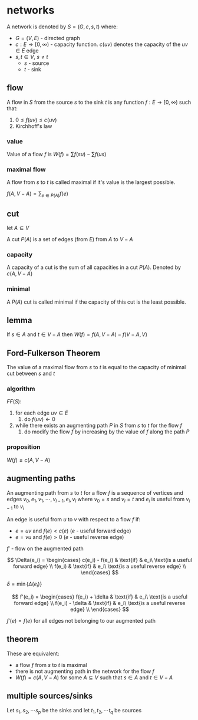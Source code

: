 # networks

A network is denoted by $S = (G, c, s, t)$ where:

- $G = (V, E)$ - directed graph
- $c: E \to [0, \infty)$ - capacity function. $c(uv)$ denotes the capacity of the $uv \in E$ edge
- $s, t \in V$, $s \ne t$
  - $s$ - source
  - $t$ - sink

## flow

A flow in $S$ from the source $s$ to the sink $t$ is any function $f: E \to [0, \infty)$ such that:

1. $0 \le f(uv) \le c(uv)$
2. Kirchhoff's law

### value

Value of a flow $f$ is $W(f) = \sum f(su) - \sum f(us)$

### maximal flow

A flow from $s$ to $t$ is called maximal if it's value is the largest possible.

$f(A, V-A) = \sum_{e \in P(A)} f(e)$

## cut

let $A \subseteq V$

A cut $P(A)$ is a set of edges (from $E$) from $A$ to $V - A$

### capacity

A capacity of a cut is the sum of all capacities in a cut $P(A)$. Denoted by $c(A, V-A)$

### minimal

A $P(A)$ cut is called minimal if the capacity of this cut is the least possible.

## lemma

If $s \in A$ and $t \in V-A$ then $W(f) = f(A, V-A) - f(V-A, V)$

## Ford-Fulkerson Theorem

The value of a maximal flow from $s$ to $t$ is equal to the capacity of minimal cut between $s$ and $t$

### algorithm

$FF(S)$:

1. for each edge $uv \in E$
   1. do $f(uv) \leftarrow 0$
2. while there exists an augmenting path $P$ in $S$ from $s$ to $t$ for the flow $f$
   1. do modify the flow $f$ by increasing by the value of $f$ along the path $P$

### proposition

$W(f) \le c(A, V-A)$

## augmenting paths

An augmenting path from $s$ to $t$ for a flow $f$ is a sequence of vertices and edges $v_0, e_1, v_1, \cdots, v_{l-1}, e_l, v_l$ where $v_0 = s$ and $v_l = t$ and $e_i$ is useful from $v_{i-1}$ to $v_i$

An edge is useful from $u$ to $v$ with respect to a flow $f$ if:

- $e = uv$ and $f(e) < c(e)$ ($e$ - useful forward edge)
- $e = vu$ and $f(e) > 0$ ($e$ - useful reverse edge)

$f'$ - flow on the augmented path

$$
\Delta(e_i) = \begin{cases}
c(e_i) - f(e_i) & \text{if} & e_i\ \text{is a useful forward edge} \\
f(e_i) & \text{if} & e_i\ \text{is a useful reverse edge} \\
\end{cases}
$$

$\delta = \min\{\Delta(e_i)\}$

$$
f'(e_i) = \begin{cases}
f(e_i) + \delta & \text{if} & e_i\ \text{is a useful forward edge} \\
f(e_i) - \delta & \text{if} & e_i\ \text{is a useful reverse edge} \\
\end{cases}
$$

$f'(e) = f(e)$ for all edges not belonging to our augmented path

## theorem

These are equivalent:

- a flow $f$ from $s$ to $t$ is maximal
- there is not augmenting path in the network for the flow $f$
- $W(f) = c(A, V - A)$ for some $A \subseteq V$ such that $s \in A$ and $t \in V-A$

## multiple sources/sinks

Let $s_1, s_2, \cdots s_p$ be the sinks and let $t_1, t_2, \cdots t_q$ be sources
